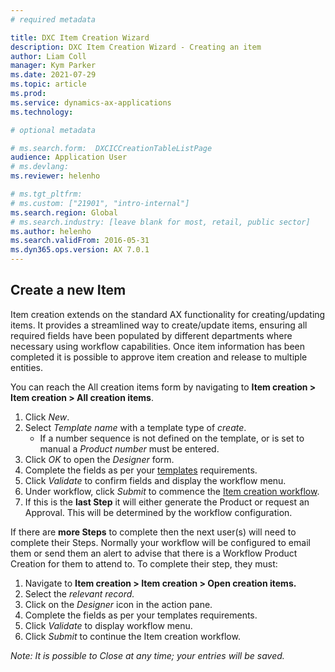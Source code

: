 ```yaml
---
# required metadata

title: DXC Item Creation Wizard
description: DXC Item Creation Wizard - Creating an item
author: Liam Coll
manager: Kym Parker
ms.date: 2021-07-29
ms.topic: article
ms.prod: 
ms.service: dynamics-ax-applications
ms.technology: 

# optional metadata

# ms.search.form:  DXCICCreationTableListPage 
audience: Application User
# ms.devlang: 
ms.reviewer: helenho

# ms.tgt_pltfrm: 
# ms.custom: ["21901", "intro-internal"]
ms.search.region: Global
# ms.search.industry: [leave blank for most, retail, public sector]
ms.author: helenho
ms.search.validFrom: 2016-05-31
ms.dyn365.ops.version: AX 7.0.1
---
```


## Create a new Item

Item creation extends on the standard AX functionality for creating/updating items.  It provides a streamlined way to create/update items, ensuring all required fields have been populated by different departments where necessary using workflow capabilities.  Once item information has been completed it is possible to approve item creation and release to multiple entities. 

You can reach the All creation items form by navigating to **Item creation > Item creation > All creation items**.

1.	Click *New*.
2.	Select *Template name* with a template type of *create*.
    * If a number sequence is not defined on the template, or is set to manual a *Product number* must be entered.  
3.	Click *OK* to open the *Designer* form.
4.	Complete the fields as per your [templates](../SETUP/ITEM-CREATION/Item-creation-templates.md) requirements.
5.	Click *Validate* to confirm fields and display the workflow menu.
6.	Under workflow, click *Submit* to commence the [Item creation workflow](../SETUP/Item-creation-workflows.md).       
7.	If this is the **last Step**  it will either generate the Product or request an Approval. This will be determined by the workflow configuration.

If there are **more Steps**  to complete then the next user(s) will need to complete their Steps.  Normally your workflow will be configured to email them or send them an alert to advise that there is a Workflow Product Creation for them to attend to.  To complete their step, they must: 

1.	Navigate to **Item creation > Item creation > Open creation items.** 
2.	Select the *relevant record.* 
3.	Click on the *Designer*  icon in the action pane. 
4.	Complete the fields as per your templates requirements.
5.	Click *Validate* to display workflow menu.
6.	Click *Submit* to continue the Item creation workflow.

*Note: It is possible to Close at any time; your entries will be saved.*
